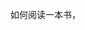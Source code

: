 
如何阅读一本书，

<!--stackedit_data:
eyJoaXN0b3J5IjpbNTU0MjcyNTI1LDExMTQ5ODY4OTgsLTE1MT
Y5NDgyODAsMTE0NTkwNTAzMCwtODM1OTgzNDQ4LDc3Nzk2Nzkz
MV19
-->